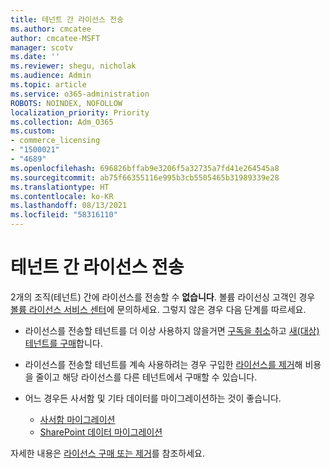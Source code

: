 ```yaml
---
title: 테넌트 간 라이선스 전송
ms.author: cmcatee
author: cmcatee-MSFT
manager: scotv
ms.date: ''
ms.reviewer: shegu, nicholak
ms.audience: Admin
ms.topic: article
ms.service: o365-administration
ROBOTS: NOINDEX, NOFOLLOW
localization_priority: Priority
ms.collection: Adm_O365
ms.custom:
- commerce_licensing
- "1500021"
- "4689"
ms.openlocfilehash: 696826bffab9e3206f5a32735a7fd41e264545a8
ms.sourcegitcommit: ab75f66355116e995b3cb5505465b31989339e28
ms.translationtype: HT
ms.contentlocale: ko-KR
ms.lasthandoff: 08/13/2021
ms.locfileid: "58316110"
---
```

# <a name="transfer-licenses-between-tenants"></a>테넌트 간 라이선스 전송

2개의 조직(테넌트) 간에 라이선스를 전송할 수 **없습니다**. 볼륨 라이선싱 고객인 경우 [볼륨 라이선스 서비스 센터](https://support.microsoft.com/help/4471406/how-to-contact-the-microsoft-volume-licensing-service-center)에 문의하세요. 그렇지 않은 경우 다음 단계를 따르세요.

- 라이선스를 전송할 테넌트를 더 이상 사용하지 않을거면 [구독을 취소](https://admin.microsoft.com/Adminportal/Home?source=applauncher#/subscriptions)하고 [새(대상) 테넌트를 구매](https://www.microsoft.com/microsoft-365/business/compare-all-microsoft-365-business-products?rtc=2&activetab=tab:primaryr2)합니다.
- 라이선스를 전송할 테넌트를 계속 사용하려는 경우 구입한 [라이선스를 제거](https://docs.microsoft.com/microsoft-365/commerce/licenses/buy-licenses#buy-or-remove-licenses-for-your-business-subscription)해 비용을 줄이고 해당 라이선스를 다른 테넌트에서 구매할 수 있습니다.
- 어느 경우든 사서함 및 기타 데이터를 마이그레이션하는 것이 좋습니다.

    - [사서함 마이그레이션](https://docs.microsoft.com/Exchange/mailbox-migration/migrate-mailboxes-across-tenants)
    - [SharePoint 데이터 마이그레이션](https://aka.ms/modernSpoAdminCenter/CloudContentMigrations)

자세한 내용은 [라이선스 구매 또는 제거](https://docs.microsoft.com/microsoft-365/commerce/licenses/buy-licenses)를 참조하세요.